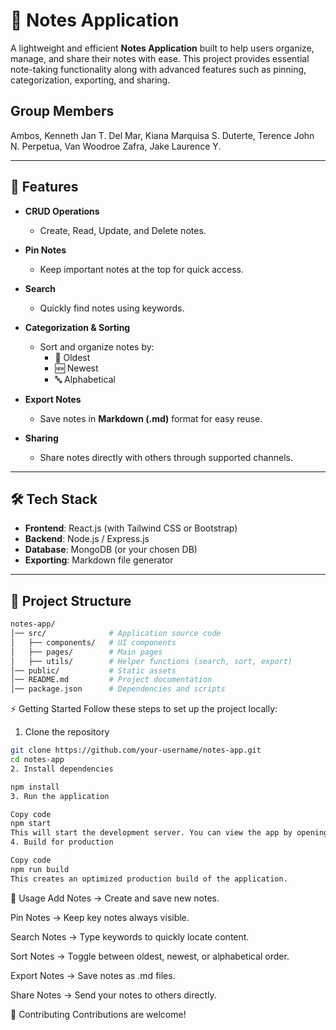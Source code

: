 # 📒 Notes Application  

A lightweight and efficient **Notes Application** built to help users organize, manage, and share their notes with ease. This project provides essential note-taking functionality along with advanced features such as pinning, categorization, exporting, and sharing.  

## Group Members
Ambos, Kenneth Jan T.
Del Mar, Kiana Marquisa S. 
Duterte, Terence John N.
Perpetua, Van Woodroe
Zafra, Jake Laurence Y.

---

## 🚀 Features  

- **CRUD Operations**  
  - Create, Read, Update, and Delete notes.  

- **Pin Notes**  
  - Keep important notes at the top for quick access.  

- **Search**  
  - Quickly find notes using keywords.  

- **Categorization & Sorting**  
  - Sort and organize notes by:  
    - 📅 Oldest  
    - 🆕 Newest  
    - 🔤 Alphabetical  

- **Export Notes**  
  - Save notes in **Markdown (.md)** format for easy reuse.  

- **Sharing**  
  - Share notes directly with others through supported channels.  

---

## 🛠️ Tech Stack  

- **Frontend**: React.js (with Tailwind CSS or Bootstrap)  
- **Backend**: Node.js / Express.js  
- **Database**: MongoDB (or your chosen DB)  
- **Exporting**: Markdown file generator  

---

## 📂 Project Structure  

```bash
notes-app/
│── src/              # Application source code
│   ├── components/   # UI components
│   ├── pages/        # Main pages
│   ├── utils/        # Helper functions (search, sort, export)
│── public/           # Static assets
│── README.md         # Project documentation
│── package.json      # Dependencies and scripts

```

⚡ Getting Started
Follow these steps to set up the project locally:
1. Clone the repository
```bash
git clone https://github.com/your-username/notes-app.git
cd notes-app
2. Install dependencies
```
```bash
npm install
3. Run the application
```
```bash
Copy code
npm start
This will start the development server. You can view the app by opening http://localhost:3000 in your browser.
4. Build for production
```
```bash
Copy code
npm run build
This creates an optimized production build of the application.
```

📖 Usage
Add Notes → Create and save new notes.

Pin Notes → Keep key notes always visible.

Search Notes → Type keywords to quickly locate content.

Sort Notes → Toggle between oldest, newest, or alphabetical order.

Export Notes → Save notes as .md files.

Share Notes → Send your notes to others directly.

🤝 Contributing
Contributions are welcome!
